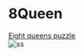 # 8Queen
[Eight queens puzzle](https://en.wikipedia.org/wiki/Eight_queens_puzzle)  
![ss](https://user-images.githubusercontent.com/29778890/61218309-b8207a00-a74c-11e9-8963-0556ff561af0.png)


